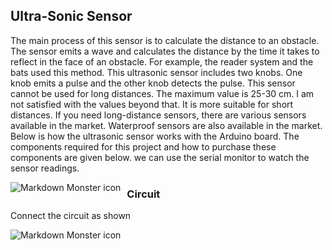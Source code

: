 ## Ultra-Sonic Sensor

The main process of this sensor is to calculate the distance to an obstacle. The sensor emits a wave and calculates the distance by the time it takes to reflect in the face of an obstacle. For example, the reader system and the bats used this method. This ultrasonic sensor includes two knobs. One knob emits a pulse and the other knob detects the pulse. This sensor cannot be used for long distances. The maximum value is 25-30 cm. I am not satisfied with the values ​​beyond that. It is more suitable for short distances. If you need long-distance sensors, there are various sensors available in the market. Waterproof sensors are also available in the market. Below is how the ultrasonic sensor works with the Arduino board. The components required for this project and how to purchase these components are given below. we can use the serial monitor to watch the sensor readings.

<img src="https://i0.wp.com/srituhobby.com/wp-content/uploads/2021/04/11-29.jpg?resize=768%2C432&ssl=1"
     alt="Markdown Monster icon"
     style="float: left; margin-right: 10px;" />

### Circuit

Connect the circuit as shown

<img src="https://i0.wp.com/srituhobby.com/wp-content/uploads/2021/04/12-25.jpg?resize=768%2C472&ssl=1"
     alt="Markdown Monster icon"
     style="float: left; margin-right: 10px;" />
